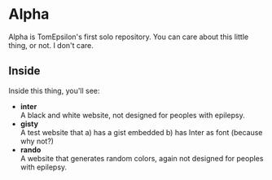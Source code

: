 # Alpha
Alpha is TomEpsilon's first solo repository.
You can care about this little thing, or not. I don't care.
## Inside
Inside this thing, you'll see:
* **inter**  
A black and white website, not designed for peoples with epilepsy.
* **gisty**  
A test website that a) has a gist embedded b) has Inter as font (because why not?)  
* **rando**  
A website that generates random colors, again not designed for peoples with epilepsy.
